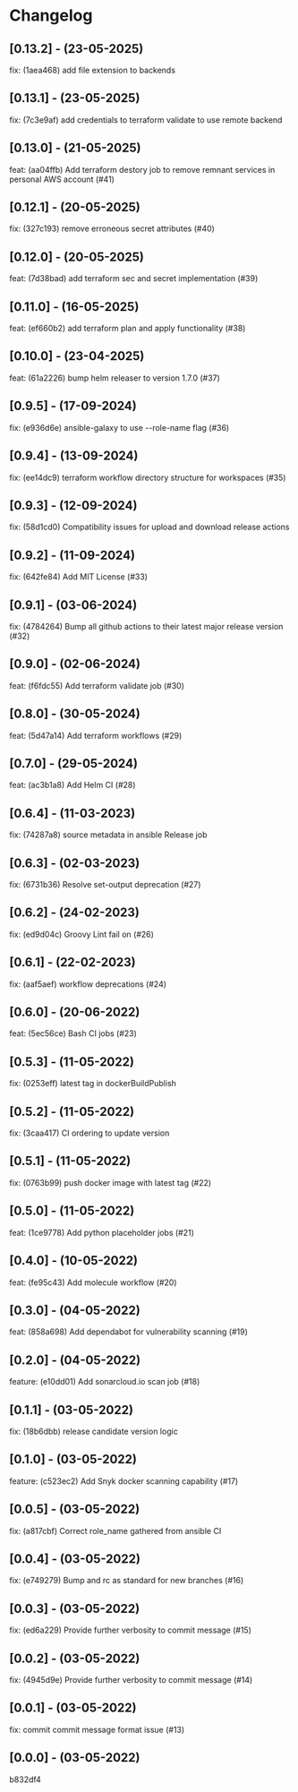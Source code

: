 # Changelog

## [0.13.2] - (23-05-2025)
fix: (1aea468) add file extension to backends

## [0.13.1] - (23-05-2025)
fix: (7c3e9af) add credentials to terraform validate to use remote backend

## [0.13.0] - (21-05-2025)
feat: (aa04ffb) Add terraform destory job to remove remnant services in personal AWS account (#41)

## [0.12.1] - (20-05-2025)
fix: (327c193) remove erroneous secret attributes (#40)

## [0.12.0] - (20-05-2025)
feat: (7d38bad) add terraform sec and secret implementation (#39)

## [0.11.0] - (16-05-2025)
feat: (ef660b2) add terraform plan and apply functionality (#38)

## [0.10.0] - (23-04-2025)
feat: (61a2226) bump helm releaser to version 1.7.0 (#37)

## [0.9.5] - (17-09-2024)
fix: (e936d6e) ansible-galaxy to use --role-name flag (#36)

## [0.9.4] - (13-09-2024)
fix: (ee14dc9) terraform workflow directory structure for workspaces (#35)

## [0.9.3] - (12-09-2024)
fix: (58d1cd0) Compatibility issues for upload and download release actions

## [0.9.2] - (11-09-2024)
fix: (642fe84) Add MIT License (#33)

## [0.9.1] - (03-06-2024)
fix: (4784264) Bump all github actions to their latest major release version (#32)

## [0.9.0] - (02-06-2024)
feat: (f6fdc55) Add terraform validate job (#30)

## [0.8.0] - (30-05-2024)
feat: (5d47a14) Add terraform workflows (#29)

## [0.7.0] - (29-05-2024)
feat: (ac3b1a8) Add Helm CI (#28)

## [0.6.4] - (11-03-2023)
fix: (74287a8) source metadata in ansible Release job

## [0.6.3] - (02-03-2023)
fix: (6731b36) Resolve set-output deprecation (#27)

## [0.6.2] - (24-02-2023)
fix: (ed9d04c) Groovy Lint fail on (#26)

## [0.6.1] - (22-02-2023)
fix: (aaf5aef) workflow deprecations (#24)

## [0.6.0] - (20-06-2022)
feat: (5ec56ce) Bash CI jobs (#23)

## [0.5.3] - (11-05-2022)
fix: (0253eff) latest tag in dockerBuildPublish

## [0.5.2] - (11-05-2022)
fix: (3caa417) CI ordering to update version

## [0.5.1] - (11-05-2022)
fix: (0763b99) push docker image with latest tag (#22)

## [0.5.0] - (11-05-2022)
feat: (1ce9778) Add python placeholder jobs (#21)

## [0.4.0] - (10-05-2022)
feat: (fe95c43) Add molecule workflow (#20)

## [0.3.0] - (04-05-2022)
feat: (858a698) Add dependabot for vulnerability scanning (#19)

## [0.2.0] - (04-05-2022)
feature: (e10dd01) Add sonarcloud.io scan job (#18)

## [0.1.1] - (03-05-2022)
fix: (18b6dbb) release candidate version logic

## [0.1.0] - (03-05-2022)
feature: (c523ec2) Add Snyk docker scanning capability (#17)

## [0.0.5] - (03-05-2022)
fix: (a817cbf) Correct role_name gathered from ansible CI

## [0.0.4] - (03-05-2022)
fix: (e749279) Bump and rc as standard for new branches (#16)

## [0.0.3] - (03-05-2022)
fix: (ed6a229) Provide further verbosity to commit message (#15)

## [0.0.2] - (03-05-2022)
fix: (4945d9e) Provide further verbosity to commit message (#14)

## [0.0.1] - (03-05-2022)
fix: commit commit message format issue (#13)

## [0.0.0] - (03-05-2022)
b832df4
